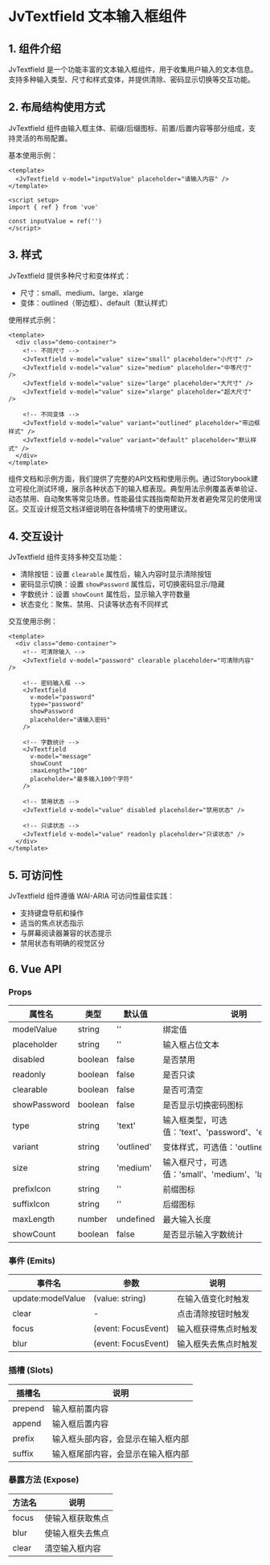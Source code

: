 # JvTextfield 文本输入框组件

## 1. 组件介绍

JvTextfield 是一个功能丰富的文本输入框组件，用于收集用户输入的文本信息。支持多种输入类型、尺寸和样式变体，并提供清除、密码显示切换等交互功能。

## 2. 布局结构使用方式

JvTextfield 组件由输入框主体、前缀/后缀图标、前置/后置内容等部分组成，支持灵活的布局配置。

基本使用示例：

```vue
<template>
  <JvTextfield v-model="inputValue" placeholder="请输入内容" />
</template>

<script setup>
import { ref } from 'vue'

const inputValue = ref('')
</script>
```

## 3. 样式

JvTextfield 提供多种尺寸和变体样式：

- 尺寸：small、medium、large、xlarge
- 变体：outlined（带边框）、default（默认样式）

使用样式示例：

```vue
<template>
  <div class="demo-container">
    <!-- 不同尺寸 -->
    <JvTextfield v-model="value" size="small" placeholder="小尺寸" />
    <JvTextfield v-model="value" size="medium" placeholder="中等尺寸" />
    <JvTextfield v-model="value" size="large" placeholder="大尺寸" />
    <JvTextfield v-model="value" size="xlarge" placeholder="超大尺寸" />
    
    <!-- 不同变体 -->
    <JvTextfield v-model="value" variant="outlined" placeholder="带边框样式" />
    <JvTextfield v-model="value" variant="default" placeholder="默认样式" />
  </div>
</template>
```
组件文档和示例方面，我们提供了完整的API文档和使用示例。通过Storybook建立可视化测试环境，展示各种状态下的输入框表现。典型用法示例覆盖表单验证、动态禁用、自动聚焦等常见场景。性能最佳实践指南帮助开发者避免常见的使用误区。交互设计规范文档详细说明在各种情境下的使用建议。
## 4. 交互设计

JvTextfield 组件支持多种交互功能：

- 清除按钮：设置 `clearable` 属性后，输入内容时显示清除按钮
- 密码显示切换：设置 `showPassword` 属性后，可切换密码显示/隐藏
- 字数统计：设置 `showCount` 属性后，显示输入字符数量
- 状态变化：聚焦、禁用、只读等状态有不同样式

交互使用示例：

```vue
<template>
  <div class="demo-container">
    <!-- 可清除输入 -->
    <JvTextfield v-model="password" clearable placeholder="可清除内容" />
    
    <!-- 密码输入框 -->
    <JvTextfield 
      v-model="password" 
      type="password" 
      showPassword 
      placeholder="请输入密码" 
    />
    
    <!-- 字数统计 -->
    <JvTextfield 
      v-model="message" 
      showCount 
      :maxLength="100" 
      placeholder="最多输入100个字符" 
    />
    
    <!-- 禁用状态 -->
    <JvTextfield v-model="value" disabled placeholder="禁用状态" />
    
    <!-- 只读状态 -->
    <JvTextfield v-model="value" readonly placeholder="只读状态" />
  </div>
</template>
```

## 5. 可访问性

JvTextfield 组件遵循 WAI-ARIA 可访问性最佳实践：

- 支持键盘导航和操作
- 适当的焦点状态指示
- 与屏幕阅读器兼容的状态提示
- 禁用状态有明确的视觉区分

## 6. Vue API

### Props

| 属性名 | 类型 | 默认值 | 说明 |
| ------ | ---------------- | --------- | --------------------------------- |
| modelValue | string | '' | 绑定值 |
| placeholder | string | '' | 输入框占位文本 |
| disabled | boolean | false | 是否禁用 |
| readonly | boolean | false | 是否只读 |
| clearable | boolean | false | 是否可清空 |
| showPassword | boolean | false | 是否显示切换密码图标 |
| type | string | 'text' | 输入框类型，可选值：'text'、'password'、'email' |
| variant | string | 'outlined' | 变体样式，可选值：'outlined'、'default' |
| size | string | 'medium' | 输入框尺寸，可选值：'small'、'medium'、'large'、'xlarge' |
| prefixIcon | string | '' | 前缀图标 |
| suffixIcon | string | '' | 后缀图标 |
| maxLength | number | undefined | 最大输入长度 |
| showCount | boolean | false | 是否显示输入字数统计 |

### 事件 (Emits)

| 事件名 | 参数 | 说明 |
| ------ | ------------------- | -------------- |
| update:modelValue | (value: string) | 在输入值变化时触发 |
| clear | - | 点击清除按钮时触发 |
| focus | (event: FocusEvent) | 输入框获得焦点时触发 |
| blur | (event: FocusEvent) | 输入框失去焦点时触发 |

### 插槽 (Slots)

| 插槽名 | 说明 |
| ------- | ------------------------------------ |
| prepend | 输入框前置内容 |
| append | 输入框后置内容 |
| prefix | 输入框头部内容，会显示在输入框内部 |
| suffix | 输入框尾部内容，会显示在输入框内部 |

### 暴露方法 (Expose)

| 方法名 | 说明 |
| ------ | ---- |
| focus | 使输入框获取焦点 |
| blur | 使输入框失去焦点 |
| clear | 清空输入框内容 |
